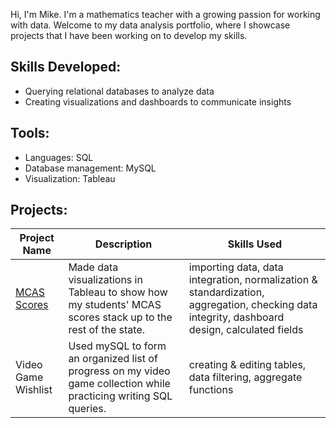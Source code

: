 Hi, I'm Mike. I'm a mathematics teacher with a growing passion for working with data. Welcome to my data analysis portfolio, where I showcase projects that I have been working on to develop my skills.

## Skills Developed:
- Querying relational databases to analyze data
- Creating visualizations and dashboards to communicate insights

## Tools:
- Languages: SQL
- Database management: MySQL
- Visualization: Tableau

## Projects:
| Project Name | Description | Skills Used |
| --- | --- | --- |
| [MCAS Scores](https://mwdemos.github.io/Data-Analysis-Portfolio/) | Made data visualizations in Tableau to show how my students' MCAS scores stack up to the rest of the state. | importing data, data integration, normalization & standardization, aggregation, checking data integrity, dashboard design, calculated fields |
|Video Game Wishlist | Used mySQL to form an organized list of progress on my video game collection while practicing writing SQL queries. | creating & editing tables, data filtering, aggregate functions |
